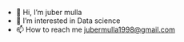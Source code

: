 - 👋 Hi, I’m juber mulla
- 👀 I’m interested in Data science
- 📫 How to reach me jubermulla1998@gmail.com

<!---
Juber8/Juber8 is a ✨ special ✨ repository because its `README.md` (this file) appears on your GitHub profile.
You can click the Preview link to take a look at your changes.
--->
